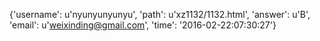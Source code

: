 {'username': u'nyunyunyunyu', 'path': u'xz1132/1132.html', 'answer': u'B', 'email': u'weixinding@gmail.com', 'time': '2016-02-22:07:30:27'}